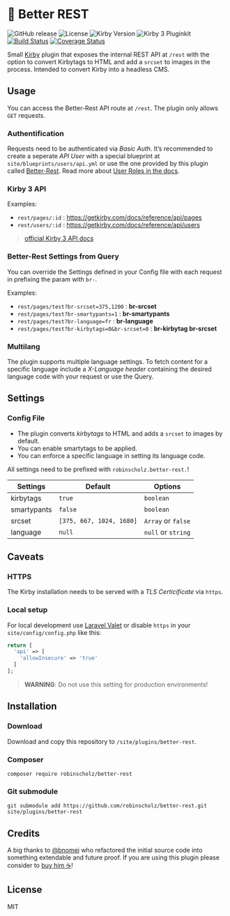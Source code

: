 # 🤝 Better REST

![GitHub release](https://img.shields.io/github/release/robinscholz/better-rest.svg?maxAge=900) ![License](https://img.shields.io/github/license/mashape/apistatus.svg) ![Kirby Version](https://img.shields.io/badge/Kirby-3-black.svg) ![Kirby 3 Pluginkit](https://img.shields.io/badge/Pluginkit-YES-cca000.svg) [![Build Status](https://travis-ci.com/robinscholz/better-rest.svg?branch=master)](https://travis-ci.com/robinscholz/better-rest) [![Coverage Status](https://coveralls.io/repos/github/robinscholz/better-rest/badge.svg?branch=master)](https://coveralls.io/github/robinscholz/better-rest?branch=master)

Small [Kirby](https://getkirby.com) plugin that exposes the internal REST API at `/rest` with the option to convert Kirbytags to HTML and add a `srcset` to images in the process. Intended to convert Kirby into a headless CMS.


## Usage

You can access the Better-Rest API route at `/rest`. The plugin only allows `GET` requests.

### Authentification
Requests need to be authenticated via _Basic Auth_. It’s recommended to create a seperate _API User_ with a special blueprint at `site/blueprints/users/api.yml` or use the one provided by this plugin called [Better-Rest](https://github.com/robinscholz/better-rest/blob/master/blueprints/users/betterrest.yml). Read more about [User Roles in the docs](https://getkirby.com/docs/guide/users/roles).

### Kirby 3 API

Examples:

- `rest/pages/:id` : https://getkirby.com/docs/reference/api/pages
- `rest/users/:id` : https://getkirby.com/docs/reference/api/users

> [official Kirby 3 API docs](https://getkirby.com/docs/reference/api/)

### Better-Rest Settings from Query

You can override the Settings defined in your Config file with each request in prefixing the param with `br-`.

Examples:

- `rest/pages/test?br-srcset=375,1200` : **br-srcset**
- `rest/pages/test?br-smartypants=1` : **br-smartypants**
- `rest/pages/test?br-language=fr` : **br-language**
- `rest/pages/test?br-kirbytags=0&br-srcset=0` : **br-kirbytag br-srcset**

### Multilang
The plugin supports multiple language settings. To fetch content for a specific language include a _X-Language header_ containing the desired language code with your request or use the Query.

## Settings

### Config File

- The plugin converts _kirbytags_ to HTML and adds a `srcset` to images by default.
- You can enable smartytags to be applied.
- You can enforce a specific language in setting its language code.

All settings need to be prefixed with `robinscholz.better-rest.`!

| Settings    | Default                  | Options            |
| ----------- | ------------------------ | ------------------ |
| kirbytags   | `true`                   | `boolean`          |
| smartypants | `false`                  | `boolean`          |
| srcset      | `[375, 667, 1024, 1680]` | `Array` or `false` |
| language    | `null`                   | `null` or `string` |

## Caveats

### HTTPS
The Kirby installation needs to be served with a _TLS Certicificate_ via `https`.

### Local setup
For local development use [Laravel Valet](https://laravel.com/docs/master/valet) or disable `https` in your `site/config/config.php` like this:

``` php
return [
  'api' => [
    'allowInsecure' => 'true'
  ]
];
```
> **WARNING**: Do not use this setting for production environments!

## Installation

### Download
Download and copy this repository to `/site/plugins/better-rest`.

### Composer 
```
composer require robinscholz/better-rest
```

### Git submodule
```
git submodule add https://github.com/robinscholz/better-rest.git site/plugins/better-rest
```

## Credits
A big thanks to [@bnomei](https://github.com/bnomei) who refactored the initial source code into something extendable and future proof. If you are using this plugin please consider to [buy him ☕](https://buymeacoff.ee/bnomei)!

## License
MIT
